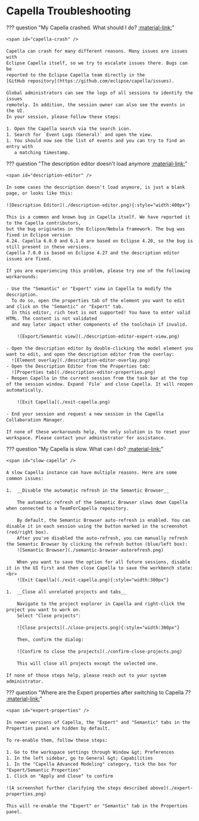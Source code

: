 <!--
 ~ SPDX-FileCopyrightText: Copyright DB InfraGO AG and contributors
 ~ SPDX-License-Identifier: Apache-2.0
 -->

# Capella Troubleshooting

<!-- prettier-ignore -->
??? question "My Capella crashed. What should I do? <a href="#capella-crash">:material-link:</a>"

    <span id="capella-crash" />

    Capella can crash for many different reasons. Many issues are issues with
    Eclipse Capella itself, so we try to escalate issues there. Bugs can be
    reported to the Eclipse Capella team directly in the
    [GitHub repository](https://github.com/eclipse/capella/issues).

    Global administrators can see the logs of all sessions to identify the issues
    remotely. In addition, the session owner can also see the events in the UI.
    In your session, please follow these steps:

    1. Open the Capella search via the search icon.
    1. Search for `Event Logs (General)` and open the view.
    1. You should now see the list of events and you can try to find an entry with
       a matching timestamp.

<!-- prettier-ignore -->
??? question "The description editor doesn't load anymore <a href="#description-editor">:material-link:</a>"

    <span id="description-editor" />

    In some cases the description doesn't load anymore, is just a blank page, or looks like this:

    ![Description Editor](./description-editor.png){:style="width:400px"}

    This is a common and known bug in Capella itself. We have reported it to the Capella contributors,
    but the bug originates in the Eclipse/Nebula framework. The bug was fixed in Eclipse version
    4.24. Capella 6.0.0 and 6.1.0 are based on Eclipse 4.20, so the bug is still present in these versions.
    Capella 7.0.0 is based on Eclipse 4.27 and the description editor issues are fixed.

    If you are experiencing this problem, please try one of the following workarounds:

    - Use the "Semantic" or "Expert" view in Capella to modify the description.
      To do so, open the properties tab of the element you want to edit and click on the "Semantic" or "Expert" tab.
      In this editor, rich text is not supported! You have to enter valid HTML. The content is not validated
      and may later impact other components of the toolchain if invalid.

        ![Export/Semantic view](./description-editor-expert-view.png)

    - Open the description editor by double-clicking the model element you want to edit, and open the description editor from the overlay:
      ![Element overlay](./description-editor-overlay.png)
    - Open the Description Editor from the Properties tab:
      ![Properties tab](./description-editor-properties.png)
    - Reopen Capella in the current session from the task bar at the top of the session window. Expand `File` and close Capella. It will reopen automatically.

        ![Exit Capella](./exit-capella.png)

    - End your session and request a new session in the Capella Collaboration Manager.

    If none of these workarounds help, the only solution is to reset your workspace. Please contact your administrator for assistance.

<!-- prettier-ignore -->
??? question "My Capella is slow. What can I do? <a href="#slow-capella">:material-link:</a>"

    <span id="slow-capella" />

    A slow Capella instance can have multiple reasons. Here are some common issues:

    1.  __Disable the automatic refresh in the Semantic Browser__

        The automatic refresh of the Semantic Browser slows down Capella when connected to a TeamForCapella repository.

        By default, the Semantic Browser auto-refresh is enabled. You can disable it in each session using the button marked in the screenshot (red/right box).
        After you've disabled the auto-refresh, you can manually refresh the Semantic Browser by clicking the refresh button (blue/left box):
        ![Semantic Browser](./semantic-browser-autorefresh.png)

        When you want to save the option for all future sessions, disable it in the UI first and then close Capella to save the workbench state: <br>
        ![Exit Capella](./exit-capella.png){:style="width:300px"}

    1.  __Close all unrelated projects and tabs__

        Navigate to the project explorer in Capella and right-click the project you want to work on.
        Select "Close projects":

        ![Close projects](./close-projects.png){:style="width:300px"}

        Then, confirm the dialog:

        ![Confirm to close the projects](./confirm-close-projects.png)

        This will close all projects except the selected one.

    If none of those steps help, please reach out to your system administrator.

<!-- prettier-ignore -->
??? question "Where are the Expert properties after switching to Capella 7? <a href="#expert-properties">:material-link:</a>"

    <span id="expert-properties" />

    In newer versions of Capella, the "Expert" and "Semantic" tabs in the Properties panel are hidden by default.

    To re-enable them, follow these steps:

    1. Go to the workspace settings through Window &gt; Preferences
    1. In the left sidebar, go to General &gt; Capabilities
    1. In the "Capella Advanced Modeling" category, tick the box for "Expert/Semantic Properties"
    1. Click on "Apply and Close" to confirm

    ![A screenshot further clarifying the steps described above](./expert-properties.png)

    This will re-enable the "Expert" or "Semantic" tab in the Properties panel.
